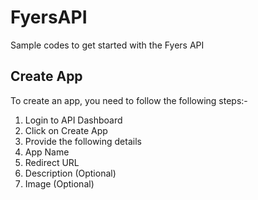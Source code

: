 # FyersAPI
 Sample codes to get started with the Fyers API

## Create App

To create an app, you need to follow the following steps:-

<ol>
    <li> Login to API Dashboard </li>
    <li> Click on Create App </li>
    <li> Provide the following details </li>
    <li> App Name </li>
    <li> Redirect URL </li>
    <li> Description (Optional) </li>
    <li> Image (Optional) </li>
</ol>


